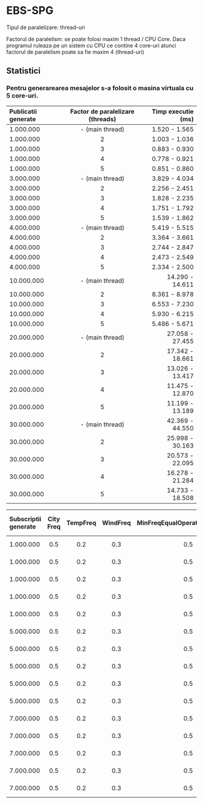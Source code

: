 # EBS-SPG

Tipul de paralelizare: thread-uri
  
Factorul de paralelism: se poate folosi maxim 1 thread / CPU Core. Daca programul ruleaza pe un sistem cu CPU ce contine 4 core-uri atunci factorul de paralelism poate sa fie maxim 4 (thread-uri)

  
##  Statistici
  ### Pentru generarearea mesajelor s-a folosit o masina virtuala cu 5 core-uri.
  
| Publicatii generate  | Factor de paralelizare (threads) | Timp executie (ms) |
| :---                 |     :---:                        |          ---:      |
| 1.000.000            | - (main thread)                  | 1.520 - 1.565      |
| 1.000.000            | 2                                | 1.003 - 1.036      |
| 1.000.000            | 3                                | 0.883 - 0.930      |
| 1.000.000            | 4                                | 0.778 - 0.921      |
| 1.000.000            | 5                                | 0.851 - 0.860      |
| 3.000.000            | - (main thread)                  | 3.829 - 4.034      |
| 3.000.000            | 2                                | 2.256 - 2.451      |
| 3.000.000            | 3                                | 1.828 - 2.235      |
| 3.000.000            | 4                                | 1.751 - 1.792      |
| 3.000.000            | 5                                | 1.539 - 1.862      |
| 4.000.000            | - (main thread)                  | 5.419 - 5.515      |
| 4.000.000            | 2                                | 3.364 - 3.661      |
| 4.000.000            | 3                                | 2.744 - 2.847      |
| 4.000.000            | 4                                | 2.473 - 2.549      |
| 4.000.000            | 5                                | 2.334 - 2.500      |
| 10.000.000           | - (main thread)                  | 14.290 - 14.611    |
| 10.000.000           | 2                                | 8.361 - 8.978      |
| 10.000.000           | 3                                | 6.553 - 7.230      |
| 10.000.000           | 4                                | 5.930 - 6.215      |
| 10.000.000           | 5                                | 5.486 - 5.671      |
| 20.000.000           | - (main thread)                  | 27.058 - 27.455    |
| 20.000.000           | 2                                | 17.342 - 18.661    |
| 20.000.000           | 3                                | 13.026 - 13.417    |
| 20.000.000           | 4                                | 11.475 - 12.870    |
| 20.000.000           | 5                                | 11.199 - 13.189    |
| 30.000.000           | - (main thread)                  | 42.369 - 44.550    |
| 30.000.000           | 2                                | 25.998 - 30.163    |
| 30.000.000           | 3                                | 20.573 - 22.095    |
| 30.000.000           | 4                                | 16.278 - 21.284    |
| 30.000.000           | 5                                | 14.733 - 18.508    |

| Subscriptii generate  |City Freq|TempFreq|WindFreq|MinFreqEqualOperatorForCityField| Factor de paralelizare | Timp executie (ms) |
| :---                  |:---:    |:---:    |:---:  |:---:                           |     :---:              |          ---:      |   
|1.000.000              | 0.5     | 0.2     | 0.3   | 0.5                            | -                      | 1.143 - 1.243      |
|1.000.000              | 0.5     | 0.2     | 0.3   | 0.5                            | 2                      | 1.150 - 1.537      |
|1.000.000              | 0.5     | 0.2     | 0.3   | 0.5                            | 3                      | 1.397 - 1.547      |
|1.000.000              | 0.5     | 0.2     | 0.3   | 0.5                            | 4                      | 1.147 - 1.335      |
|1.000.000              | 0.5     | 0.2     | 0.3   | 0.5                            | 5                      | 1.193 - 1.407      |
|5.000.000              | 0.5     | 0.2     | 0.3   | 0.5                            | -                      | 6.946 - 7.147      |
|5.000.000              | 0.5     | 0.2     | 0.3   | 0.5                            | 2                      | 5.142 - 6.649      |
|5.000.000              | 0.5     | 0.2     | 0.3   | 0.5                            | 3                      | 4.783 - 5.101      |
|5.000.000              | 0.5     | 0.2     | 0.3   | 0.5                            | 4                      | 4.319 - 5.219      |
|5.000.000              | 0.5     | 0.2     | 0.3   | 0.5                            | 5                      | 4.817 - 4.924      |
|7.000.000              | 0.5     | 0.2     | 0.3   | 0.5                            | -                      | 9.031 - 10.972     |
|7.000.000              | 0.5     | 0.2     | 0.3   | 0.5                            | 2                      | 7.911 - 8.834      |
|7.000.000              | 0.5     | 0.2     | 0.3   | 0.5                            | 3                      | 7.267 - 8.092      |
|7.000.000              | 0.5     | 0.2     | 0.3   | 0.5                            | 4                      | 6.468 - 7.675      |
|7.000.000              | 0.5     | 0.2     | 0.3   | 0.5                            | 5                      | 7.264 - 8.340      |

